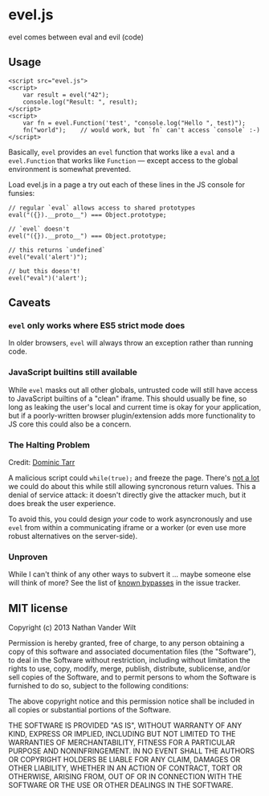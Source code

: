 # evel.js

evel comes between eval and evil (code)

## Usage

```
<script src="evel.js">
<script>
    var result = evel("42");
    console.log("Result: ", result);
</script>
<script>
    var fn = evel.Function('test', "console.log("Hello ", test)");
    fn("world");    // would work, but `fn` can't access `console` :-)
</script>
```

Basically, `evel` provides an `evel` function that works like a `eval` and a `evel.Function` that works like `Function` — except access to the global environment is somewhat prevented.

Load evel.js in a page a try out each of these lines in the JS console for funsies:

```
// regular `eval` allows access to shared prototypes
eval("({}).__proto__") === Object.prototype;

// `evel` doesn't
evel("({}).__proto__") === Object.prototype;

// this returns `undefined`
evel("eval('alert')");

// but this doesn't!
evel("eval")('alert');
```

## Caveats

### `evel` only works where ES5 strict mode does

In older browsers, `evel` will always throw an exception rather than running code.

### JavaScript builtins still available

While `evel` masks out all other globals, untrusted code will still have access to JavaScript builtins of a "clean" iframe. This should usually be fine, so long as leaking the user's local and current time is okay for your application, but if a poorly-written browser plugin/extension adds more functionality to JS core this could also be a concern.

### The Halting Problem

Credit: [Dominic Tarr](https://github.com/dominictarr)

A malicious script could `while(true);` and freeze the page. There's [not a lot](http://en.wikipedia.org/wiki/Halting_problem) we could do about this while still allowing syncronous return values. This a denial of service attack: it doesn't directly give the attacker much, but it does break the user experience.

To avoid this, you could design *your* code to work asyncronously and use `evel` from within a communicating iframe or a worker (or even use more robust alternatives on the server-side).

### Unproven

While I can't think of any other ways to subvert it … maybe someone else will think of more? See the list of [known bypasses](https://github.com/natevw/evel/issues?labels=bypass) in the issue tracker.


## MIT license

Copyright (c) 2013 Nathan Vander Wilt

Permission is hereby granted, free of charge, to any person obtaining a copy
of this software and associated documentation files (the "Software"), to deal
in the Software without restriction, including without limitation the rights
to use, copy, modify, merge, publish, distribute, sublicense, and/or sell
copies of the Software, and to permit persons to whom the Software is
furnished to do so, subject to the following conditions:

The above copyright notice and this permission notice shall be included in
all copies or substantial portions of the Software.

THE SOFTWARE IS PROVIDED "AS IS", WITHOUT WARRANTY OF ANY KIND, EXPRESS OR
IMPLIED, INCLUDING BUT NOT LIMITED TO THE WARRANTIES OF MERCHANTABILITY,
FITNESS FOR A PARTICULAR PURPOSE AND NONINFRINGEMENT. IN NO EVENT SHALL THE
AUTHORS OR COPYRIGHT HOLDERS BE LIABLE FOR ANY CLAIM, DAMAGES OR OTHER
LIABILITY, WHETHER IN AN ACTION OF CONTRACT, TORT OR OTHERWISE, ARISING FROM,
OUT OF OR IN CONNECTION WITH THE SOFTWARE OR THE USE OR OTHER DEALINGS IN
THE SOFTWARE.
